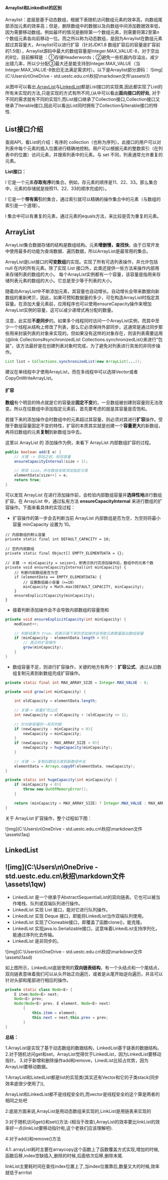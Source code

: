 #### Arraylist和Linkedlist的区别

Arraylist：底层是基于动态数组，根据下表随机访问数组元素的效率高，向数组尾部添加元素的效率高；但是，删除数组中的数据以及向数组中间添加数据效率低，因为需要移动数组。例如最坏的情况是删除第一个数组元素，则需要将第2至第n个数组元素各向前移动一位。而之所以称为动态数组，是因为Arraylist在数组元素超过其容量大，Arraylist可以进行扩容（针对JDK1.8  数组扩容后的容量是扩容前的1.5倍），Arraylist源码中最大的数组容量是Integer.MAX_VALUE-8，对于空出的8位，目前解释是 ：①存储Headerwords；②避免一些机器内存溢出，减少出错几率，所以少分配③最大还是能支持到Integer.MAX_VALUE（当Integer.MAX_VALUE-8依旧无法满足需求时）。以下是Arraylist部分源码：
![img](C:\Users\n\OneDrive - std.uestc.edu.cn\秋招\markdown文件\assets\1)

从图中可以看出,[ArrayList](https://link.juejin.im?target=http%3A%2F%2Fwww.liuhaihua.cn%2Farchives%2Ftag%2Farraylist)与[LinkedList](https://link.juejin.im?target=http%3A%2F%2Fwww.liuhaihua.cn%2Farchives%2Ftag%2Flinkedlist)都是List接口的实现类,因此都实现了List的所有未实现的方法,只是实现的方式有所不同,(从中可以看出**面向接口的好处**, 对于不同的需求就有不同的实现!),而List接口继承了Collection接口,Collection接口又继承了Iterable接口,因此可以看出List同时拥有了Collection与Iterable接口的特性.

## List接口介绍

查阅API，看List的介绍：有序的 collection（也称为序列）。此接口的用户可以对列表中每个元素的插入位置进行精确地控制。用户可以根据元素的整数索引（在列表中的位置）访问元素，并搜索列表中的元素。与 set 不同，列表通常允许重复的元素。

**List接口：**

l  它是一个元素**存取有序**的集合。例如，存元素的顺序是11、22、33。那么集合中，元素的存储就是按照11、22、33的顺序完成的）。

l  它是一个**带有索引**的集合，通过索引就可以精确的操作集合中的元素（与数组的索引是一个道理）。

l  集合中可以有重复的元素，通过元素的equals方法，来比较是否为重复的元素。

## ArrayList

ArrayList集合数据存储的结构是数组结构。元素**增删慢，查找快**，由于日常开发中使用最多的功能为查询数据、遍历数据，所以ArrayList是最常用的集合。

ArrayList是List接口的**可变数组**的实现。实现了所有可选列表操作，并允许包括 null 在内的所有元素。除了实现 List 接口外，此类还提供一些方法来操作内部用来存储列表的数组的大小。
每个ArrayList实例都有一个容量，该容量是指用来存储列表元素的数组的大小。它总是至少等于列表的大小。

随着向ArrayList中不断添加元素，其容量也自动增长。自动增长会带来数据向新数组的重新拷贝，因此，如果可预知数据量的多少，可在构造ArrayList时指定其容量。在添加大量元素前，应用程序也可以使用ensureCapacity操作来增加ArrayList实例的容量，这可以减少递增式再分配的数量。

注意，此实现**不是同步**的。如果多个线程同时访问一个ArrayList实例，而其中至少一个线程从结构上修改了列表，那么它必须保持外部同步。这通常是通过同步那些用来封装列表的对象来实现的。但如果没有这样的对象存在，则该列表需要运用{@link Collections#synchronizedList Collections.synchronizedList}来进行“包装”，该方法最好是在创建列表对象时完成，为了避免对列表进行突发的非同步操作。

```java
List list = Collections.synchronizedList(new ArrayList(...));
```

建议在单线程中才使用ArrayList，而在多线程中可以选择Vector或者CopyOnWriteArrayList。

#### 扩容

**数组**有个明显的特点就是它的容量是**固定不变**的，一旦数组被创建则容量则无法改变。所以在往数组中添加指定元素前，首先要考虑的就是其容量是否饱和。

若接下来的添加操作会时数组中的元素超过其容量，则必须对其进行**扩容**操作。受限于数组容量固定不变的特性，扩容的本质其实就是创建一个**容量更大**的新数组，再将旧数组的元素**复制**到新数组当中去。

这里以 ArrayList 的 添加操作为例，来看下 ArrayList 内部数组扩容的过程。

```java
public boolean add(E e) {
	// 关键 -> 添加之前，校验容量
	ensureCapacityInternal(size + 1); 
	
	// 修改 size，并在数组末尾添加指定元素
	elementData[size++] = e;
	return true;
}
```

可以发现 ArrayList 在进行添加操作前，会检验内部数组容量并**选择性地**进行数组扩容。在 ArrayList 中，通过私有方法 **ensureCapacityInternal** 来进行数组的扩容操作。下面来看具体的实现过程：

- 扩容操作的第一步会去判断当前 ArrayList 内部数组是否为空，为空则将最小容量 minCapacity 设置为 10。

```
// 内部数组的默认容量
private static final int DEFAULT_CAPACITY = 10;

// 空的内部数组
private static final Object[] EMPTY_ELEMENTDATA = {};

// 关键 -> minCapacity = seize+1，即表示执行完添加操作后，数组中的元素个数 
private void ensureCapacityInternal(int minCapacity) {
	// 判断内部数组是否为空
	if (elementData == EMPTY_ELEMENTDATA) {
		// 设置数组最小容量（>=10）
		minCapacity = Math.max(DEFAULT_CAPACITY, minCapacity);
	}
	ensureExplicitCapacity(minCapacity);
}
```

- 接着判断添加操作会不会导致内部数组的容量饱和

```java
private void ensureExplicitCapacity(int minCapacity) {
	modCount++;
	
	// 判断结果为 true，则表示接下来的添加操作会导致元素数量超出数组容量
	if (minCapacity - elementData.length > 0){
		// 真正的扩容操作
		grow(minCapacity);
	}
}
```

- 数组容量不足，则进行扩容操作，关键的地方有两个：**扩容公式**、通过从旧数组复制元素到新数组完成扩容操作。

```java
private static final int MAX_ARRAY_SIZE = Integer.MAX_VALUE - 8;

private void grow(int minCapacity) {
	
	int oldCapacity = elementData.length;
	
	// 关键-> 容量扩充公式
	int newCapacity = oldCapacity + (oldCapacity >> 1);
	
	// 针对新容量的一系列判断
	if (newCapacity - minCapacity < 0){
		newCapacity = minCapacity;
	}
	if (newCapacity - MAX_ARRAY_SIZE > 0){
		newCapacity = hugeCapacity(minCapacity);
	}
		
	// 关键 -> 复制旧数组元素到新数组中去
	elementData = Arrays.copyOf(elementData, newCapacity);
}

private static int hugeCapacity(int minCapacity) {
	if (minCapacity < 0){
		throw new OutOfMemoryError();
	}
			
	return (minCapacity > MAX_ARRAY_SIZE) ? Integer.MAX_VALUE : MAX_ARRAY_SIZE;
}
```

关于 ArrayList 扩容操作，整个过程如下图：

![img](C:\Users\n\OneDrive - std.uestc.edu.cn\秋招\markdown文件\assets\1aq)

## LinkedList

## ![img](C:\Users\n\OneDrive - std.uestc.edu.cn\秋招\markdown文件\assets\1qw)

- LinkedList 是一个继承于AbstractSequentialList的双向链表。它也可以被当作堆栈、队列或双端队列进行操作。
- LinkedList 实现 List 接口，能对它进行队列操作。
- LinkedList 实现 Deque 接口，即能将LinkedList当作双端队列使用。
- LinkedList 实现了Cloneable接口，即覆盖了函数clone()，能克隆。
- LinkedList 实现java.io.Serializable接口，这意味着LinkedList支持序列化，能通过序列化去传输。
- LinkedList 是非同步的。

![img](C:\Users\n\OneDrive - std.uestc.edu.cn\秋招\markdown文件\assets\1asd)

如上图所示，LinkedList底层使用的**双向链表结构**，有一个头结点和一个尾结点，双向链表意味着我们可以从头开始正向遍历，或者是从尾开始逆向遍历，并且可以针对头部和尾部进行相应的操作。

```java
private static class Node<E> {
	E item;Node<E> next;
	Node<E> prev;
	Node(Node<E> prev, E element, Node<E> next) 
		{
			this.item = element;
			this.next = next;this.prev = prev;
		}
}
```

**总结：**

1.ArrayList是实现了基于动态数组的数据结构，LinkedList基于链表的数据结构。
2.对于随机访问get和set，ArrayList觉得优于LinkedList，因为LinkedList要移动指针。
3.对于新增和删除操作add和remove，LinedList比较占优势，因为ArrayList要移动数据。

1:ArrayList和ListedList都是list的实现类(其实还有Vector和它的子类stack(同步效率底很少使用了)),

ArrayList和LinkedList都不是线程安全的,而vector是线程安全的这个算是两者的相同之处吧

2:底层方面来说,ArrayList是用动态数组来实现的,LinkList是用链表来实现的

3:对于随机访问get()和set()方法-(相当于改查),ArrayList的效率要比linkList的效率好一点(linkList要移动指针啦,这个老铁们应该理解吧).

4:对于add()和remove()方法

   4.1:.arrayList耗时主要在arraycopy这个函数上了函数覆盖方式实现,增加的时候,函数后移,index空缺插入,删除的时候,后面依次后移,删除末尾.

linkList主要耗时间在查找index位置上了,当index位置靠后,数量又大的时候,效率就低于arrrlist



